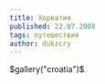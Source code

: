 ```yaml
---
title: Хорватия
published: 22.07.2008
tags: путешествия
author: dukzcry
---
```


$gallery("croatia")$
